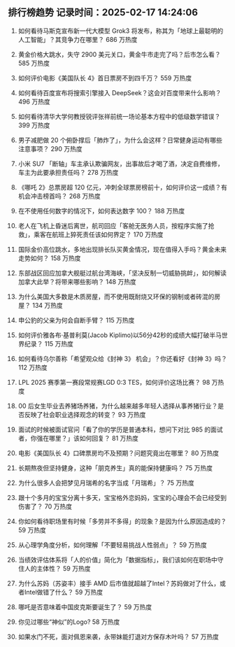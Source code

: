 
## 排行榜趋势 记录时间：2025-02-17 14:24:06
  
  1. 如何看待马斯克宣布新一代大模型 Grok3 将发布，称其为「地球上最聪明的人工智能」？其竞争力在哪里？ 686 万热度
    
  2. 黄金价格大跳水，失守 2900 美元关口，黄金牛市走完了吗？后市怎么看？ 585 万热度
    
  3. 如何评价电影《美国队长 4》首日票房不到四千万？ 559 万热度
    
  4. 如何看待百度宣布将搜索引擎接入 DeepSeek？这会对百度带来什么影响？ 496 万热度
    
  5. 如何看待清华大学何教授锐评张祥前统一场论基本方程中的低级数学错误？ 399 万热度
    
  6. 男子减肥做 20 个俯卧撑后「肺炸了」，为什么会这样？日常健身运动有哪些注意事项？ 290 万热度
    
  7. 小米 SU7 「断轴」车主承认欺骗网友，出事故后才喝了酒，决定自费维修，车主为此要承担责任吗？ 278 万热度
    
  8. 《哪吒 2》总票房超 120 亿元，冲刺全球票房榜前十，如何评价这一成绩？有机会冲击榜首吗？ 268 万热度
    
  9. 在不使用任何数字的情况下，如何表达数字 100？ 188 万热度
    
  10. 老人在飞机上昏迷后离世，航司回应「客舱无医务人员，按程序实施了抢救」，乘客在航班上猝死责任该如何界定？ 170 万热度
    
  11. 国际金价高位跳水，多地出现排长队买黄金情况，现在值得入手吗？黄金未来走势如何？ 158 万热度
    
  12. 东部战区回应加拿大舰艇过航台湾海峡，「坚决反制一切威胁挑衅」，如何解读加拿大此举？将带来哪些影响？ 148 万热度
    
  13. 为什么美国大多数是木质房屋，而不使用既耐烧又环保的钢制或者砖混的房屋？ 134 万热度
    
  14. 申公豹的父亲为何会自断手臂？ 115 万热度
    
  15. 如何评价雅各布·基普利莫(Jacob Kiplimo)以56分42秒的成绩大幅打破半马世界纪录？ 115 万热度
    
  16. 如何看待乌尔善称「希望观众给《封神 3》 机会」？你还看好《封神 3》吗？ 112 万热度
    
  17. LPL 2025 赛季第一赛段常规赛LGD 0:3 TES，如何评价这场比赛？ 98 万热度
    
  18. 00 后女生毕业去养猪场养猪，为什么越来越多年轻人选择从事养猪行业？是否反映了社会职业选择观念的转变？ 93 万热度
    
  19. 面试的时候被面试官问「看了你的学历是普通本科，想问下对比 985 的面试者，你强在哪里？」该如何回复？ 81 万热度
    
  20. 电影《美国队长 4》口碑票房均不及预期？问题究竟出在哪里？ 80 万热度
    
  21. 长期熬夜但坚持健身，这种「朋克养生」真的能保持健康吗？ 75 万热度
    
  22. 为什么很多人会把梦见月瑞希的名字当成「月瑞希」？ 75 万热度
    
  23. 跟十个多月的宝宝分离十多天，宝宝格外恋妈妈，宝宝的心理会不会已经受到伤害了？ 70 万热度
    
  24. 你如何看待职场里有时候「多劳并不多得」的现象？是因为什么原因造成的？ 59 万热度
    
  25. 从心理学角度分析，如何理解「不要轻易挑战人性弱点」？ 59 万热度
    
  26. 当绩效评估体系将「人的价值」简化为「数据指标」，我们该如何在职场中守住人的主体性？ 59 万热度
    
  27. 为什么苏妈（苏姿丰）接手 AMD 后市值就超越了Intel？苏妈做对了什么，或者Intel做错了什么？ 59 万热度
    
  28. 哪吒是否意味着中国皮克斯要诞生了？ 59 万热度
    
  29. 你见过哪些“神似”的Logo? 58 万热度
    
  30. 如果水门不死，面对佩恩来袭，永带妹能打退对方保存木叶吗？ 57 万热度
    